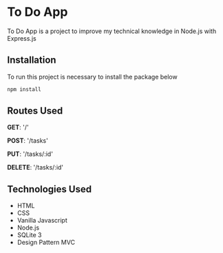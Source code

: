 
# To Do App
To Do App is a project to improve my technical knowledge in Node.js with Express.js

## Installation

To run this project is necessary to install the package below

```bash
npm install 
```

## Routes Used

<p><b>GET</b>: '/'</p>
<p><b>POST</b>: '/tasks'</p>
<p><b>PUT</b>: '/tasks/:id'</p>
<p><b>DELETE</b>: '/tasks/:id'</p>

 
## Technologies Used 

- HTML
- CSS
- Vanilla Javascript
- Node.js
- SQLite 3
- Design Pattern MVC
